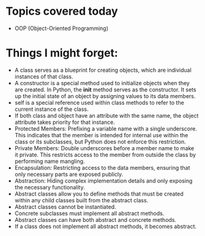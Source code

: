 # Topics covered today
- OOP (Object-Oriented Programming)

# Things I might forget:

- A class serves as a blueprint for creating objects, which are individual instances of that class.
- A constructor is a special method used to initialize objects when they are created. In Python, the __init__ method serves as the constructor. It sets up the initial state of an object by assigning values to its data members.
- self is a special reference used within class methods to refer to the current instance of the class.
- If both class and object have an attribute with the same name, the object attribute takes priority for that instance.
- Protected Members: Prefixing a variable name with a single underscore. This indicates that the member is intended for internal use within the class or its subclasses, but Python does not enforce this restriction.
- Private Members: Double underscores before a member name to make it private. This restricts access to the member from outside the class by performing name mangling.
- Encapsulation: Restricting access to the data members, ensuring that only necessary parts are exposed publicly.
- Abstraction: Hiding complex implementation details and only exposing the necessary functionality.
- Abstract classes allow you to define methods that must be created within any child classes built from the abstract class.
- Abstract classes cannot be instantiated.
- Concrete subclasses must implement all abstract methods.
- Abstract classes can have both abstract and concrete methods.
- If a class does not implement all abstract methods, it becomes abstract.

